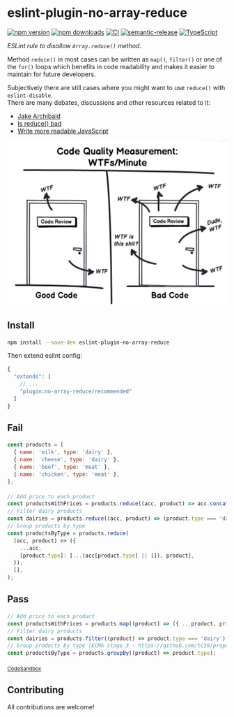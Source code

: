 # eslint-plugin-no-array-reduce

[![npm version][npm-badge]][npm-url]
[![npm downloads][downloads-badge]][npm-url]
[![CI][build-badge]][build-url]
[![semantic-release][semantic-badge]][semantic-url]
[![TypeScript][typescript-badge]][typescript-url]

_ESLint rule to disallow `Array.reduce()` method._

Method `reduce()` in most cases can be written as `map()`, `filter()` or one of the `for()` loops which benefits in code readability and makes it easier to maintain for future developers.

Subjectively there are still cases where you might want to use `reduce()` with `eslint-disable`.  
There are many debates, discussions and other resources related to it:

- [Jake Archibald](https://twitter.com/jaffathecake/status/1213077702300852224)
- [Is reduce() bad](https://dev.to/jasterix/is-reduce-bad-2hhd)
- [Write more readable JavaScript](https://betterprogramming.pub/think-again-before-you-use-array-reduce-28f785b5aea9)

![](code.png)

## Install

```bash
npm install --save-dev eslint-plugin-no-array-reduce
```

Then extend eslint config:

```js
{
  "extends": [
    // ...
    "plugin:no-array-reduce/recommended"
  ]
}
```

## Fail

```js
const products = [
  { name: 'milk', type: 'dairy' },
  { name: 'cheese', type: 'dairy' },
  { name: 'beef', type: 'meat' },
  { name: 'chicken', type: 'meat' },
];

// Add price to each product
const productsWithPrices = products.reduce((acc, product) => acc.concat({ ...product, price: 2.7 }), []);
// Filter dairy products
const dairies = products.reduce((acc, product) => (product.type === 'dairy' ? acc.concat(product) : acc), []);
// Group products by type
const productsByType = products.reduce(
  (acc, product) => ({
    ...acc,
    [product.type]: [...(acc[product.type] || []), product],
  }),
  [],
);
```

## Pass

```js
// Add price to each product
const productsWithPrices = products.map((product) => ({ ...product, price: 2.7 }));
// Filter dairy products
const dairies = products.filter((product) => product.type === 'dairy');
// Group products by type (ECMA stage 3 - https://github.com/tc39/proposal-array-grouping)
const productsByType = products.groupBy((product) => product.type);
```

<sub>[CodeSandbox](https://codesandbox.io/s/eslint-plugin-no-array-reduce-4cyc1i?file=/index.js)</sub>

## Contributing

All contributions are welcome!

[npm-url]: https://www.npmjs.com/package/eslint-plugin-no-array-reduce
[npm-badge]: https://img.shields.io/npm/v/eslint-plugin-no-array-reduce.svg
[downloads-badge]: https://img.shields.io/npm/dm/eslint-plugin-no-array-reduce.svg?color=blue
[build-badge]: https://github.com/mkosir/eslint-plugin-no-array-reduce/actions/workflows/main.yml/badge.svg
[build-url]: https://github.com/mkosir/eslint-plugin-no-array-reduce/actions/workflows/main.yml
[semantic-badge]: https://img.shields.io/badge/%20%20%F0%9F%93%A6%F0%9F%9A%80-semantic--release-e10079.svg
[semantic-url]: https://github.com/semantic-release/semantic-release
[typescript-badge]: https://badges.frapsoft.com/typescript/code/typescript.svg?v=101
[typescript-url]: https://github.com/microsoft/TypeScript
